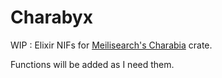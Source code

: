 # Charabyx

WIP : Elixir NIFs for [Meilisearch's Charabia](https://github.com/meilisearch/charabia) crate.

Functions will be added as I need them.

